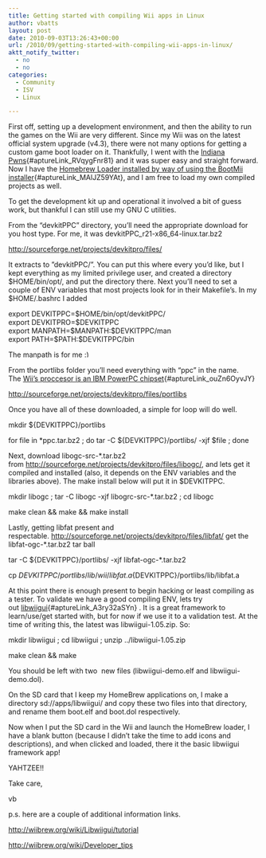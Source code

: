 ```yaml
---
title: Getting started with compiling Wii apps in Linux
author: vbatts
layout: post
date: 2010-09-03T13:26:43+00:00
url: /2010/09/getting-started-with-compiling-wii-apps-in-linux/
aktt_notify_twitter:
  - no
  - no
categories:
  - Community
  - ISV
  - Linux

---
```

First off, setting up a development environment, and then the ability to run the games on the Wii are very different. Since my Wii was on the latest official system upgrade (v4.3), there were not many options for getting a custom game boot loader on it. Thankfully, I went with the [Indiana Pwns][1]{#aptureLink_RVqygFnr81} and it was super easy and straight forward. Now I have the [Homebrew Loader installed by way of using the BootMii installer][2]{#aptureLink_MAlJZ59YAt}, and I am free to load my own compiled projects as well.

To get the development kit up and operational it involved a bit of guess work, but thankful I can still use my GNU C utilities.

From the &#8220;devkitPPC&#8221; directory, you&#8217;ll need the appropriate download for you host type. For me, it was devkitPPC\_r21-x86\_64-linux.tar.bz2

﻿﻿﻿﻿﻿<http://sourceforge.net/projects/devkitpro/files/>

It extracts to ﻿&#8221;devkitPPC/&#8221;. You can put this where every you&#8217;d like, but I kept everything as my limited privilege user, and created a directory $HOME/bin/opt/, and put the directory there. Next you&#8217;ll need to set a couple of ENV variables that most projects look for in their Makefile&#8217;s. In my $HOME/.bashrc I added

<div id="_mcePaste">
  export DEVKITPPC=$HOME/bin/opt/devkitPPC/
</div>

<div id="_mcePaste">
  export DEVKITPRO=$DEVKITPPC
</div>

<div id="_mcePaste">
  export MANPATH=$MANPATH:$DEVKITPPC/man
</div>

<div>
  export PATH=$PATH:$DEVKITPPC/bin
</div>

The manpath is for me <img src="/wp-includes/images/smilies/simple-smile.png" alt=":)" class="wp-smiley" style="height: 1em; max-height: 1em;" />

From the portlibs folder you&#8217;ll need everything with &#8220;ppc&#8221; in the name. The [Wii&#8217;s proccesor is an IBM PowerPC chipset][3]{#aptureLink_ouZn6OyvJY}

<http://sourceforge.net/projects/devkitpro/files/portlibs>

Once you have all of these downloaded, a simple for loop will do well.

mkdir ${DEVKITPPC}/portlibs

for file in *ppc.tar.bz2 ; do tar -C ${DEVKITPPC}/portlibs/ -xjf $file ; done

Next, download libogc-src-*.tar.bz2 from <http://sourceforge.net/projects/devkitpro/files/libogc/>, and lets get it compiled and installed (also, it depends on the ENV variables and the libraries above). The make install below will put it in $DEVKITPPC.

mkdir libogc ; tar -C libogc -xjf libogrc-src-*.tar.bz2 ; cd libogc

make clean && make && make install

Lastly, getting libfat present and respectable. <http://sourceforge.net/projects/devkitpro/files/libfat/> get the libfat-ogc-*.tar.bz2 tar ball

tar -C ${DEVKITPPC}/portlibs/ -xjf libfat-ogc-*.tar.bz2

cp ${DEVKITPPC}/portlibs/lib/wii/libfat.a ${DEVKITPPC}/portlibs/lib/libfat.a

At this point there is enough present to begin hacking or least compiling as a tester. To validate we have a good compiling ENV, lets try out [libwiigui][4]{#aptureLink_A3ry32aSYn} . It is a great framework to learn/use/get started with, but for now if we use it to a validation test. At the time of writing this, the latest was libwiigui-1.05.zip. So:

mkdir libwiigui ; cd libwiigui ; unzip ../libwiigui-1.05.zip

make clean && make

You should be left with two  new files (libwiigui-demo.elf and libwiigui-demo.dol).

On the SD card that I keep my HomeBrew applications on, I make a directory sd://apps/libwiigui/ and copy these two files into that directory, and rename them boot.elf and boot.dol respectively.

Now when I put the SD card in the Wii and launch the HomeBrew loader, I have a blank button (because I didn&#8217;t take the time to add icons and descriptions), and when clicked and loaded, there it the basic libwiigui framework app!

YAHTZEE!!

Take care,

vb

p.s. here are a couple of additional information links.

<http://wiibrew.org/wiki/Libwiigui/tutorial>

<http://wiibrew.org/wiki/Developer_tips>

 [1]: http://wiibrew.org/wiki/Indiana_Pwns
 [2]: http://bootmii.org/download
 [3]: http://en.wikipedia.org/wiki/Wii
 [4]: http://code.google.com/p/libwiigui/